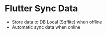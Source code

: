 # Flutter Sync Data

- Store data to DB Local (Sqflite) when offline
- Automatic sync data when online
